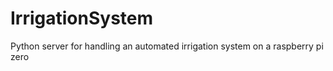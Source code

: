 # IrrigationSystem
Python server for handling an automated irrigation system on a raspberry pi zero
